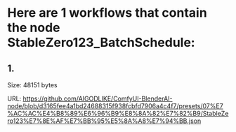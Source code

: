 # Here are 1 workflows that contain the node StableZero123_BatchSchedule:

## 1. 

Size: 48151 bytes

URL: https://github.com/AIGODLIKE/ComfyUI-BlenderAI-node/blob/d3165fee4a1bd24688315f938fcbfd7906a4c4f7/presets/07%E7%AC%AC%E4%B8%89%E6%96%B9%E8%8A%82%E7%82%B9/StableZero123%E7%8E%AF%E7%BB%95%E5%8A%A8%E7%94%BB.json

